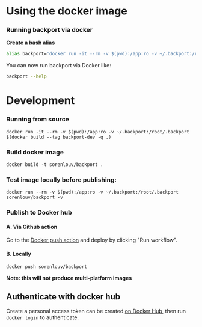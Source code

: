 # Using the docker image

### Running backport via docker

**Create a bash alias**

```sh
alias backport='docker run -it --rm -v $(pwd):/app:ro -v ~/.backport:/root/.backport sorenlouv/backport'
```

You can now run backport via Docker like:

```sh
backport --help
```

# Development

### Running from source

```
docker run -it --rm -v $(pwd):/app:ro -v ~/.backport:/root/.backport $(docker build --tag backport-dev -q .)
```

### Build docker image

```
docker build -t sorenlouv/backport .
```

### Test image locally before publishing:

```
docker run --rm -v $(pwd):/app:ro -v ~/.backport:/root/.backport sorenlouv/backport -v
```

### Publish to Docker hub

#### A. Via Github action

Go to the [Docker push action](https://github.com/sorenlouv/backport/actions/workflows/docker-build-and-push.yml) and deploy by clicking "Run workflow".

#### B. Locally

```
docker push sorenlouv/backport
```

**Note: this will not produce multi-platform images**

## Authenticate with docker hub

Create a personal access token can be created [on Docker Hub](https://hub.docker.com/settings/security), then run `docker login` to authenticate.
